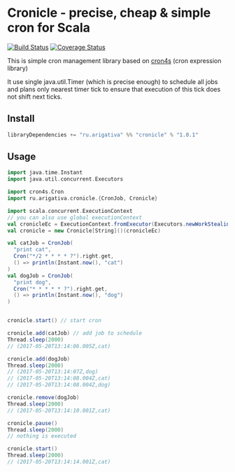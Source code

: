 Cronicle - precise, cheap & simple cron for Scala
=================================================

[![Build Status](https://travis-ci.org/klpx/cronicle.svg?branch=master)](https://travis-ci.org/klpx/cronicle) [![Coverage Status](https://coveralls.io/repos/github/klpx/cronicle/badge.svg?branch=master)](https://coveralls.io/github/klpx/cronicle?branch=master)

This is simple cron management library based on [cron4s](https://github.com/alonsodomin/cron4s) (cron expression library)

It use single java.util.Timer (which is precise enough) to schedule
all jobs and plans only nearest timer tick to ensure that execution of this tick does not shift next ticks.

Install
-------

```scala
libraryDependencies += "ru.arigativa" %% "cronicle" % "1.0.1"
```

Usage
-----

```scala
import java.time.Instant
import java.util.concurrent.Executors

import cron4s.Cron
import ru.arigativa.cronicle.{CronJob, Cronicle}

import scala.concurrent.ExecutionContext
// you can also use global executionContext
val cronicleEc = ExecutionContext.fromExecutor(Executors.newWorkStealingPool())
val cronicle = new Cronicle[String]()(cronicleEc)

val catJob = CronJob(
  "print cat",
  Cron("*/2 * * * * ?").right.get,
  () => println(Instant.now(), "cat")
)
val dogJob = CronJob(
  "print dog",
  Cron("* * * * * ?").right.get,
  () => println(Instant.now(), "dog")
)


cronicle.start() // start cron

cronicle.add(catJob) // add job to schedule
Thread.sleep(2000)
// (2017-05-20T13:14:06.005Z,cat)

cronicle.add(dogJob)
Thread.sleep(2000)
// (2017-05-20T13:14:07Z,dog)
// (2017-05-20T13:14:08.004Z,cat)
// (2017-05-20T13:14:08.004Z,dog)

cronicle.remove(dogJob)
Thread.sleep(2000)
// (2017-05-20T13:14:10.001Z,cat)

cronicle.pause()
Thread.sleep(2000)
// nothing is executed

cronicle.start()
Thread.sleep(2000)
// (2017-05-20T13:14:14.001Z,cat)
```
